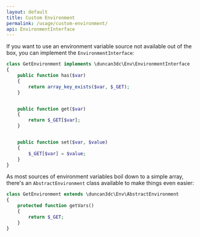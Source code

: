 ```yaml
---
layout: default
title: Custom Environment
permalink: /usage/custom-environment/
api: EnvironmentInterface
---
```


If you want to use an environment variable source not available out of the box, you can implement the `EnvironmentInterface`:

~~~php
class GetEnvironment implements \duncan3dc\Env\EnvironmentInterface
{
    public function has($var)
    {
        return array_key_exists($var, $_GET);
    }


    public function get($var)
    {
        return $_GET[$var];
    }


    public function set($var, $value)
    {
        $_GET[$var] = $value;
    }
}
~~~

As most sources of environment variables boil down to a simple array, there's an `AbstractEnvironment` class available to make things even easier:

~~~php
class GetEnvironment extends \duncan3dc\Env\AbstractEnvironment
{
    protected function getVars()
    {
        return $_GET;
    }
}
~~~
